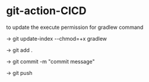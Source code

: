 # git-action-CICD

to update the execute permission for gradlew command

-> git update-index --chmod=+x gradlew

-> git add .

-> git commit -m "commit message"

-> git push 
